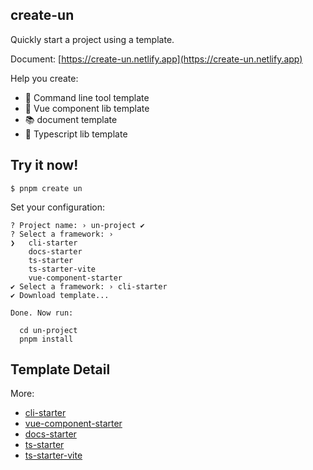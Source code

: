 ## create-un

Quickly start a project using a template.

Document: [https://create-un.netlify.app](https://create-un.netlify.app)

Help you create: 

* 🔧 Command line tool template
* 🖖 Vue component lib template
* 📚 document template 
* 🦾 Typescript lib template

## Try it now!

```shell
$ pnpm create un
```

Set your configuration:

```shell
? Project name: › un-project ✔
? Select a framework: ›
❯   cli-starter
    docs-starter
    ts-starter
    ts-starter-vite
    vue-component-starter
✔ Select a framework: › cli-starter
✔ Download template...

Done. Now run:

  cd un-project
  pnpm install
```

## Template Detail

More: 

* [cli-starter](./templates/cli-starter/README.md)
* [vue-component-starter](./templates/vue-component-starter/README.md)
* [docs-starter](./templates/docs-starter/README.md)
* [ts-starter](./templates/ts-starter/README.md)
* [ts-starter-vite](./templates/ts-starter-vite/README.md)
